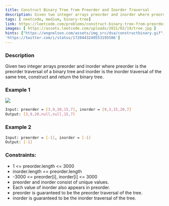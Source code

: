 ```yaml
---
title: Construct Binary Tree from Preorder and Inorder Traversal
description: Given two integer arrays preorder and inorder where preorder is the preorder traversal of a binary tree and inorder is the inorder traversal of the same tree, construct and return the binary tree. 
tags: [ neetcode, medium, binary-tree]
link: https://leetcode.com/problems/construct-binary-tree-from-preorder-and-inorder-traversal/
images: [ https://assets.leetcode.com/uploads/2021/02/19/tree.jpg ]
hints: ["https://wngnelson.com/assets/img_src/dsa/constructbinary.gif",
'https://twitter.com/i/status/1720443249553195506']
---
```


### Description

Given two integer arrays preorder and inorder where preorder is the preorder traversal of a binary tree and inorder is the inorder traversal of the same tree, construct and return the binary tree.

### Example 1

![](https://assets.leetcode.com/uploads/2021/02/19/tree.jpg)

```bash
Input: preorder = [3,9,20,15,7], inorder = [9,3,15,20,7]
Output: [3,9,20,null,null,15,7]
```

### Example 2

```bash
Input: preorder = [-1], inorder = [-1]
Output: [-1]
```

### Constraints:

- 1 <= preorder.length <= 3000 
- inorder.length == preorder.length
- -3000 <= preorder[i], inorder[i] <= 3000 
- preorder and inorder consist of unique values. 
- Each value of inorder also appears in preorder. 
- preorder is guaranteed to be the preorder traversal of the tree. 
- inorder is guaranteed to be the inorder traversal of the tree.